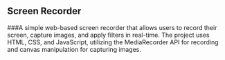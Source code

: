 ## Screen Recorder
###A simple web-based screen recorder that allows users to record their screen, capture images, and apply filters in real-time. 
The project uses HTML, CSS, and JavaScript, utilizing the MediaRecorder API for recording and canvas manipulation for capturing images.
